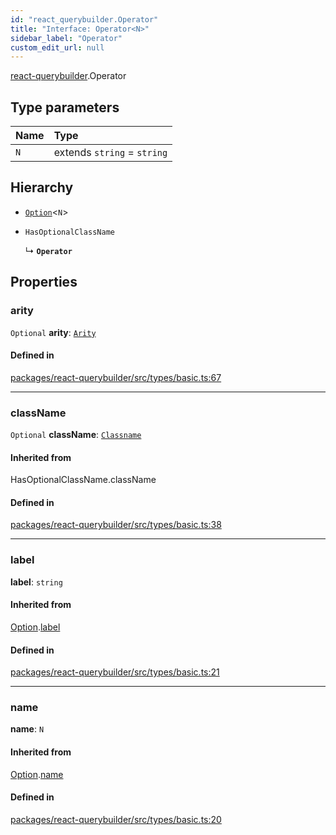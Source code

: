 ```yaml
---
id: "react_querybuilder.Operator"
title: "Interface: Operator<N>"
sidebar_label: "Operator"
custom_edit_url: null
---
```


[react-querybuilder](../modules/react_querybuilder.md).Operator

## Type parameters

| Name | Type |
| :------ | :------ |
| `N` | extends `string` = `string` |

## Hierarchy

- [`Option`](react_querybuilder.Option.md)<`N`\>

- `HasOptionalClassName`

  ↳ **`Operator`**

## Properties

### arity

 `Optional` **arity**: [`Arity`](../modules/react_querybuilder.md#arity)

#### Defined in

[packages/react-querybuilder/src/types/basic.ts:67](https://github.com/react-querybuilder/react-querybuilder/blob/55590db8/packages/react-querybuilder/src/types/basic.ts#L67)

___

### className

 `Optional` **className**: [`Classname`](../modules/react_querybuilder.md#classname)

#### Inherited from

HasOptionalClassName.className

#### Defined in

[packages/react-querybuilder/src/types/basic.ts:38](https://github.com/react-querybuilder/react-querybuilder/blob/55590db8/packages/react-querybuilder/src/types/basic.ts#L38)

___

### label

 **label**: `string`

#### Inherited from

[Option](react_querybuilder.Option.md).[label](react_querybuilder.Option.md#label)

#### Defined in

[packages/react-querybuilder/src/types/basic.ts:21](https://github.com/react-querybuilder/react-querybuilder/blob/55590db8/packages/react-querybuilder/src/types/basic.ts#L21)

___

### name

 **name**: `N`

#### Inherited from

[Option](react_querybuilder.Option.md).[name](react_querybuilder.Option.md#name)

#### Defined in

[packages/react-querybuilder/src/types/basic.ts:20](https://github.com/react-querybuilder/react-querybuilder/blob/55590db8/packages/react-querybuilder/src/types/basic.ts#L20)
